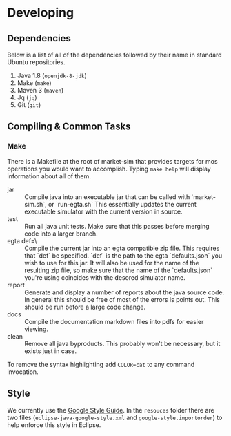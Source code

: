 Developing
==========

Dependencies
------------

Below is a list of all of the dependencies followed by their name in standard Ubuntu repositories.

1. Java 1.8 (`openjdk-8-jdk`)
2. Make (`make`)
3. Maven 3 (`maven`)
4. Jq (`jq`)
5. Git (`git`)

Compiling & Common Tasks
------------------------

### Make

There is a Makefile at the root of market-sim that provides targets for mos operations you would want to accomplish.
Typing `make help` will display information about all of them.

<dl>
  <dt>jar</dt>
  <dd>Compile java into an executable jar that can be called with `market-sim.sh`, or `run-egta.sh` This essentially updates the current executable simulator with the current version in source.</dd>

  <dt>test</dt>
  <dd>
    Run all java unit tests.
    Make sure that this passes before merging code into a larger branch.
  </dd>

  <dt>egta def=\<defaults.json\></dt>
  <dd>
    Compile the current jar into an egta compatible zip file.
    This requires that `def` be specified.
    `def` is the path to the egta `defaults.json` you wish to use for this jar.
    It will also be used for the name of the resulting zip file, so make sure that the name of the `defaults.json` you're using coincides with the desored simulator name.
  </dd>

  <dt>report</dt>
  <dd>
    Generate and display a number of reports about the java source code.
    In general this should be free of most of the errors is points out.
    This should be run before a large code change.
  </dd>

  <dt>docs</dt>
  <dd>Compile the documentation markdown files into pdfs for easier viewing.</dd>

  <dt>clean</dt>
  <dd>
    Remove all java byproducts.
    This probably won't be necessary, but it exists just in case.
  </dd>

To remove the syntax highlighting add `COLOR=cat` to any command invocation.

Style
-----

We currently use the [Google Style Guide](http://google.github.io/styleguide/javaguide.html).
In the `resouces` folder there are two files (`eclipse-java-google-style.xml` and `google-style.importorder`) to help enforce this style in Eclipse.
